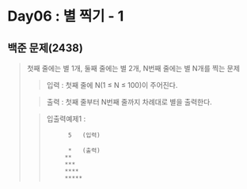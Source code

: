 # Day06 : 별 찍기 - 1
## 백준 문제(2438)
> 첫째 줄에는 별 1개, 둘째 줄에는 별 2개, N번째 줄에는 별 N개를 찍는 문제
> 
> >입력 : 첫째 줄에 N(1 ≤ N ≤ 100)이 주어진다.
>
>>출력 : 첫째 줄부터 N번째 줄까지 차례대로 별을 출력한다.
> 
> >입출력예제1 :
> >
>>           5   (입력)
> >
>>           *   (출력) 
> >          **
> >          ***
> >          ****
> >          *****
>